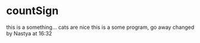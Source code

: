 # countSign
this is a something...
cats are nice
this is a some program, go away
changed by Nastya at 16:32

